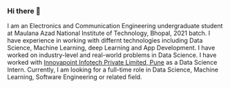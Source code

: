 ### Hi there 👋

I am an Electronics and Communication Engineering undergraduate student at Maulana Azad National Institute of Technology, Bhopal, 2021 batch. I have experience in working with differnt technologies including Data Science, Machine Learning, deep Learning and App Development. I have worked on industry-level and real-world problems in Data Science.
I have worked with [Innovapoint Infotech Private Limited, Pune](https://www.innovapoint.com/) as a Data Science Intern.
Currently, I am looking for a full-time role in Data Science, Machine Learning, Software Engineering or related field.
